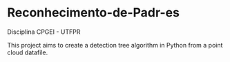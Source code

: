 # Reconhecimento-de-Padr-es
Disciplina CPGEI - UTFPR

This project aims to create a detection tree algorithm in Python from a point cloud datafile. 
